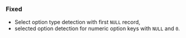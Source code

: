 ### Fixed
- Select option type detection with first `NULL` record,
- selected option detection for numeric option keys with `NULL` and `0`.